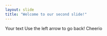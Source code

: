 ```yaml
---
layout: slide
title: "Welcome to our second slide!"
---
```

Your text
Use the left arrow to go back!
Cheerio
